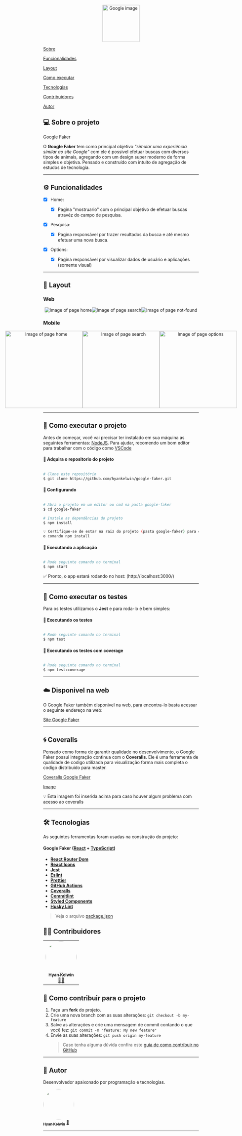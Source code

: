 <div align="center">
<br>
  <img src="./src/assets/images/logo-google.png" alt="Google image" width="120">
<br>
</div>

<p>
 <a href="#-sobre-o-projeto">Sobre</a>
</p>
<p>
 <a href="#-funcionalidades">Funcionalidades</a>
</p>
<p>
 <a href="#-layout">Layout</a>
</p>
<p>
 <a href="#-como-executar-o-projeto">Como executar</a>
</p>
<p>
 <a href="#-tecnologias">Tecnologias</a>
</p>
<p>
 <a href="#-contribuidores">Contribuidores</a>
</p>
<p>
 <a href="#-autor">Autor</a>
</p>

## 💻 Sobre o projeto

Google Faker

O <b>Google Faker</b> tem como principal objetivo <i>"simular uma experiência similar ao site Google"</i> com ele é possivel efetuar buscas com diversos tipos de animais, agregando com um design super moderno de forma simples e objetiva. Pensado e construído com intuito de agregação de estudos de tecnologia.</p>

---

## ⚙️ Funcionalidades

- [x] Home:

  - [x] Pagina "mostruario" com o principal objetivo de efetuar buscas atravéz do campo de pesquisa.

- [x] Pesquisa:

  - [x] Pagina responsável por trazer resultados da busca e até mesmo efetuar uma nova busca.

- [x] Options:
  - [x] Pagina responsável por visualizar dados de usuário e aplicações (somente visual)

---

## 🎨 Layout

### Web

<p align="center" style="display: flex; align-items: flex-start; justify-content: center;">
  <img alt="Image of page home" title="#home" src="./src/assets/screenshots/screenshot-web-home.png">
  <img alt="Image of page search" title="#not-found" src="./src/assets/screenshots/screenshot-web-search.png">
  <img alt="Image of page not-found" title="#home-not-found" src="./src/assets/screenshots/screenshot-web-not-found.png">
</p>

### Mobile

<p align="center" style="display: flex; align-items: flex-start; justify-content: center;">
  <img alt="Image of page home" title="#home" src="./src/assets/screenshots/screenshot-mobile-home.png" width="250px">
  <img alt="Image of page search" title="#search" src="./src/assets/screenshots/screenshot-mobile-search.png" width="250px">
  <img alt="Image of page options" title="#options" src="./src/assets/screenshots/screenshot-mobile-options.png" width="250px">
</p>

---

## 🚀 Como executar o projeto

Antes de começar, você vai precisar ter instalado em sua máquina as seguintes ferramentas:
[NodeJS](https://nodejs.org/en/). Para ajudar, recomendo um bom editor para trabalhar com o código como [VSCode](https://code.visualstudio.com/)

#### 🎲 Adquira o repositorio do projeto

```bash

# Clone este repositório
$ git clone https://github.com/hyankelwin/google-faker.git


```

#### 🎲 Configurando

```bash

# Abra o projeto em um editor ou cmd na pasta google-faker
$ cd google-faker

# Instale as dependências do projeto
$ npm install

💡 Certifique-se de estar na raiz do projeto (pasta google-faker) para executar
o comando npm install

```

#### 🎲 Executando a aplicação

```bash

# Rode seguinte comando no terminal
$ npm start


```

<p>✅ Pronto, o app estará rodando no host: (http://localhost:3000/)</p>

---

## 🚀 Como executar os testes

Para os testes utilizamos o <b>Jest</b> e para roda-lo é bem simples:

#### 🎲 Executando os testes

```bash

# Rode seguinte comando no terminal
$ npm test


```

#### 🎲 Executando os testes com coverage

```bash

# Rode seguinte comando no terminal
$ npm test:coverage

```

---

## :cloud: Disponivel na web

O Google Faker também disponivel na web, para encontra-lo basta acessar o seguinte
endereço na web:

[Site Google Faker](https://web-google-faker.herokuapp.com/)

---

## :cyclone: Coveralls

Pensado como forma de garantir qualidade no desenvolvimento, o Google Faker possui integração
continua com o <b>Coveralls</b>. Ele é uma ferramenta de qualidade de codigo utilizada para
visualização forma mais completa o codigo distribuido para master.

[Coveralls Google Faker](https://coveralls.io/github/hyankelwin/google-faker)

[Image](https://drive.google.com/file/d/1DYQKa9Du3a-9gp5Y29vNwg8LkrlZCYyk/view?usp=sharing)

💡 Esta imagem foi inserida acima para caso houver algum problema com acesso ao
coveralls

---

## 🛠 Tecnologias

As seguintes ferramentas foram usadas na construção do projeto:

#### **Google Faker** ([React](https://reactjs.org/) + [TypeScript](https://www.typescriptlang.org/))

- **[React Router Dom](https://github.com/ReactTraining/react-router/tree/master/packages/react-router-dom)**
- **[React Icons](https://react-icons.github.io/react-icons/)**
- **[Jest](https://jestjs.io/)**
- **[Eslint](https://eslint.org/)**
- **[Prettier](https://prettier.io/)**
- **[GitHub Actions](https://docs.github.com/pt/actions)**
- **[Coveralls](https://coveralls.io/)**
- **[Commitlint](https://commitlint.js.org/#/)**
- **[Styled Components](https://styled-components.com/)**
- **[Husky Lint](https://typicode.github.io/husky/#/)**

> Veja o arquivo [package.json](https://github.com/hyankelwin/google-faker/blob/main/package.json)

## 👨‍💻 Contribuidores

<table>
  <tr>
    <td align="center"><a href="https://github.com/hyankelwin"><img style="border-radius: 50%;" src="https://gitlab.com/uploads/-/system/user/avatar/9851036/avatar.png" width="100px;" alt=""/><br /><sub><b>Hyan Kelwin</b></sub></a><br /><a href="https://github.com/hyankelwin" >👨‍🚀</a></td>
  </tr>
</table>

## 💪 Como contribuir para o projeto

1. Faça um **fork** do projeto.
2. Crie uma nova branch com as suas alterações: `git checkout -b my-feature`
3. Salve as alterações e crie uma mensagem de commit contando o que você fez: `git commit -m "feature: My new feature"`
4. Envie as suas alterações: `git push origin my-feature`
   > Caso tenha alguma dúvida confira este [guia de como contribuir no GitHub](https://www.linkedin.com/pulse/como-contribuir-em-um-projeto-open-source-github-f%C3%A1bio-amaral/?originalSubdomain=pt)

---

## 🦸 Autor

Desenvolvedor apaixonado por programação e tecnologias.

<a href="https://github.com/hyankelwin">
 <img style="border-radius: 50%;" src="https://gitlab.com/uploads/-/system/user/avatar/9851036/avatar.png" width="100px;" alt=""/>
 <br />
 <sub><b>Hyan Kelwin</b></sub></a> <a href="https://github.com/hyankelwin" title="GitHub Hyan">🚀</a>
 <br />

---
